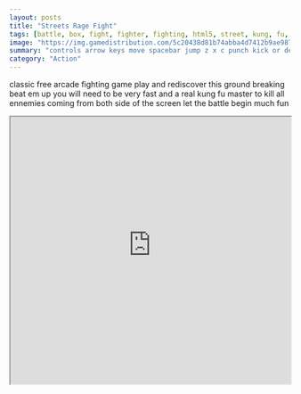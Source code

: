 ```yaml
---
layout: posts
title: "Streets Rage Fight"
tags: [battle, box, fight, fighter, fighting, html5, street, kung, fu, webgl, free, online, games, oyna, game, free, games, play, play, games]
image: "https://img.gamedistribution.com/5c20438d81b74abba4d7412b9ae987e7-512x340.jpeg"
summary: "controls arrow keys move spacebar jump z x c punch kick or defend  free online games oyna game free games play play games"
category: "Action"
---
```


classic free arcade fighting game play and rediscover this ground breaking beat em up you will need to be very fast and a real kung fu master to kill all ennemies coming from both side of the screen let the battle begin much fun

<iframe width="100%" height="480px;" src="https://html5.gamedistribution.com/5c20438d81b74abba4d7412b9ae987e7/"></iframe>